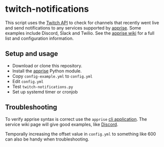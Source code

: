 # twitch-notifications

This script uses the [Twitch API][0] to check for channels that recently went live and send notifications to any services supported by [apprise][1].  Some examples include Discord, Slack and Twilio.  See the [apprise wiki][2] for a full list and configuration information.

## Setup and usage

- Download or clone this repository. 
- Install the [apprise][1] Python module.
- Copy `config-example.yml` to `config.yml`
- Edit `config.yml`
- Test `twitch-notifications.py`
- Set up systemd timer or cronjob

## Troubleshooting

To verify apprise syntax is correct use the `apprise` [cli application][3].  The service wiki page will give good examples, like [Discord][4].

Temporally increasing the offset value in `config.yml` to something like 600 can also be handy when troubleshooting.


[0]: https://dev.twitch.tv/
[1]: https://github.com/caronc/apprise
[2]: https://github.com/caronc/apprise/wiki
[3]: https://github.com/caronc/apprise#command-line
[4]: https://github.com/caronc/apprise/wiki/Notify_discord#example
